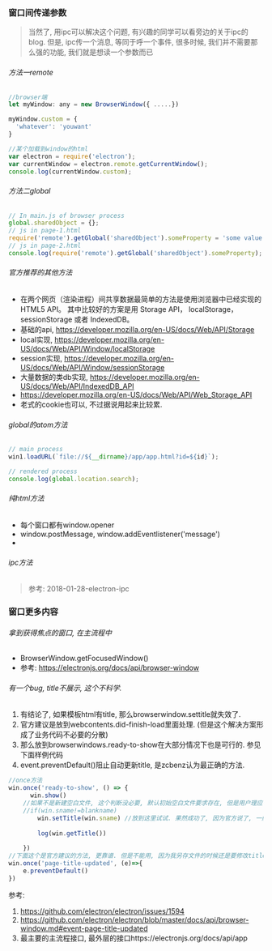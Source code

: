 ### 窗口间传递参数

> 当然了, 用ipc可以解决这个问题, 有兴趣的同学可以看旁边的关于ipc的blog. 但是, ipc传一个消息, 等同于呼一个事件, 很多时候, 我们并不需要那么强的功能, 我们就是想读一个参数而已

###### 方法一remote

```js
//browser端
let myWindow: any = new BrowserWindow({ .....})

myWindow.custom = {
  'whatever': 'youwant'
}

//某个加载到window的html
var electron = require('electron');
var currentWindow = electron.remote.getCurrentWindow(); 
console.log(currentWindow.custom);
```

###### 方法二global

```js
// In main.js of browser process
global.sharedObject = {};
// js in page-1.html
require('remote').getGlobal('sharedObject').someProperty = 'some value';
// js in page-2.html
console.log(require('remote').getGlobal('sharedObject').someProperty);
```

###### 官方推荐的其他方法

- 在两个网页（渲染进程）间共享数据最简单的方法是使用浏览器中已经实现的 HTML5 API。 其中比较好的方案是用 Storage API， localStorage，sessionStorage 或者 IndexedDB。
- 基础的api, https://developer.mozilla.org/en-US/docs/Web/API/Storage
- local实现, https://developer.mozilla.org/en-US/docs/Web/API/Window/localStorage
- session实现, https://developer.mozilla.org/en-US/docs/Web/API/Window/sessionStorage
- 大量数据的类db实现, https://developer.mozilla.org/en-US/docs/Web/API/IndexedDB_API
- https://developer.mozilla.org/en-US/docs/Web/API/Web_Storage_API
- 老式的cookie也可以, 不过据说用起来比较累.

###### global的atom方法

```js
// main process
win1.loadURL(`file://${__dirname}/app/app.html?id=${id}`);

// rendered process
console.log(global.location.search);
```

###### 纯html方法

- 每个窗口都有window.opener
- window.postMessage, window.addEventlistener('message')
- ​

###### ipc方法

> 参考: 2018-01-28-electron-ipc


### 窗口更多内容

###### 拿到获得焦点的窗口, 在主流程中

- BrowserWindow.getFocusedWindow()
- 参考: https://electronjs.org/docs/api/browser-window





###### 有一个bug, title不展示, 这个不科学.

1. 有结论了, 如果模板html有title, 那么browserwindow.settitle就失效了.
2. 官方建议是放到webcontents.did-finish-load里面处理. (但是这个解决方案形成了业务代码不必要的分散)
3. 那么放到browserwindows.ready-to-show在大部分情况下也是可行的. 参见下面样例代码
4. event.preventDefault()阻止自动更新title, 是zcbenz认为最正确的方法. 



```js
//once方法
win.once('ready-to-show', () => {
      win.show()
	//如果不是新建空白文件, 这个判断没必要, 默认初始空白文件要求存在, 但是用户理应可以修改
	//if(win.sname!=blankname)
		win.setTitle(win.sname) //放到这里试试. 果然成功了, 因为官方说了, 一般情况下, 这个是在did-finish-load后面的. 
	
		log(win.getTitle())
	
    })
//下面这个是官方建议的方法, 更靠谱. 但是不能用, 因为我另存文件的时候还是要修改title的, 所以从on改成once, 但是还是不靠谱, 因为总有某些模板是没有title的, 那么就阻止了第一次保存的修改title, 而且如果这个bug发生的时候, 灰常难于调试.
win.once('page-title-updated', (e)=>{
    e.preventDefault()
})
```



参考:

1. https://github.com/electron/electron/issues/1594
2. https://github.com/electron/electron/blob/master/docs/api/browser-window.md#event-page-title-updated
3. 最主要的主流程接口, 最外层的接口https://electronjs.org/docs/api/app